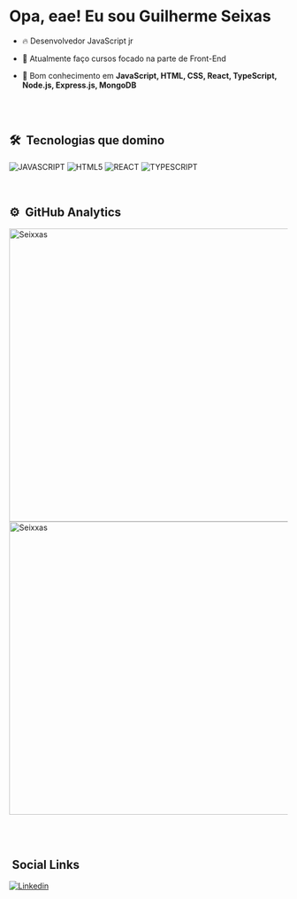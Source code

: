 <h1> Opa, eae! Eu sou Guilherme Seixas <img src="https://raw.githubusercontent.com/kaueMarques/kaueMarques/master/hi.gif" width="10px"></h1>

- 🔥 Desenvolvedor JavaScript jr

- 📕 Atualmente faço cursos focado na parte de Front-End

- 🧠 Bom conhecimento em **JavaScript, HTML, CSS, React, TypeScript, Node.js, Express.js, MongoDB**

<br><br>

## 🛠 &nbsp;Tecnologias que domino

<img align="center" alt="JAVASCRIPT"
src="https://img.shields.io/badge/JavaScript-323330?style=for-the-badge&logo=javascript&logoColor=F7DF1E">
<img align="center" alt="HTML5" 
src="https://img.shields.io/badge/HTML5-E34F26?style=for-the-badge&logo=html5&logoColor=white">
<img align="center" alt="REACT"
src="https://img.shields.io/badge/React-20232A?style=for-the-badge&logo=react&logoColor=61DAFB">
<img align="center" alt="TYPESCRIPT"
src="https://img.shields.io/badge/TypeScript-007ACC?style=for-the-badge&logo=typescript&logoColor=white">

<br>

## ⚙️ &nbsp;GitHub Analytics


<p align="left">

<img width="530em" src="https://github-readme-stats.vercel.app/api?username=Seixxas&show_icons=true&theme=dark" alt="Seixxas" >
  
<img width="530em" src="https://github-readme-stats.vercel.app/api/top-langs/?username=Seixxas&layout=compact&theme=dark" alt="Seixxas">  
  
</p>

<br><br>

## &nbsp;Social Links

[![Linkedin](https://img.shields.io/badge/LinkedIn-0077B5?style=for-the-badge&logo=linkedin&logoColor=white)](https://www.linkedin.com/in/guilherme-seixas-133819201/) 
